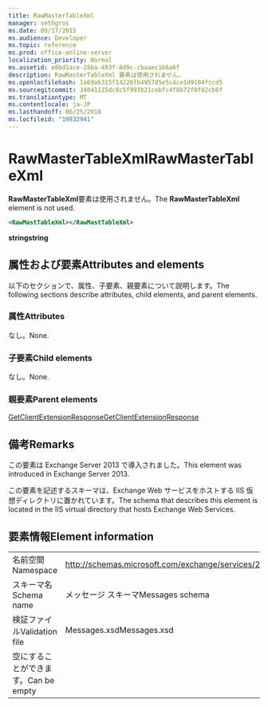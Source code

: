 ```yaml
---
title: RawMasterTableXml
manager: sethgros
ms.date: 09/17/2015
ms.audience: Developer
ms.topic: reference
ms.prod: office-online-server
localization_priority: Normal
ms.assetid: e8bd1ace-28ba-493f-8d9c-cbaaec166a6f
description: RawMasterTableXml 要素は使用されません。
ms.openlocfilehash: 1a69ab315f14226fb495785e5c4ce1d9104fccd5
ms.sourcegitcommit: 34041125dc8c5f993b21cebfc4f8b72f0fd2cb6f
ms.translationtype: MT
ms.contentlocale: ja-JP
ms.lasthandoff: 06/25/2018
ms.locfileid: "19832941"
---
```

# <a name="rawmastertablexml"></a><span data-ttu-id="45696-103">RawMasterTableXml</span><span class="sxs-lookup"><span data-stu-id="45696-103">RawMasterTableXml</span></span>

<span data-ttu-id="45696-104">**RawMasterTableXml**要素は使用されません。</span><span class="sxs-lookup"><span data-stu-id="45696-104">The **RawMasterTableXml** element is not used.</span></span> 
  
```XML
<RawMastTableXml></RawMastTableXml>
```

 <span data-ttu-id="45696-105">**string**</span><span class="sxs-lookup"><span data-stu-id="45696-105">**string**</span></span>
## <a name="attributes-and-elements"></a><span data-ttu-id="45696-106">属性および要素</span><span class="sxs-lookup"><span data-stu-id="45696-106">Attributes and elements</span></span>

<span data-ttu-id="45696-107">以下のセクションで、属性、子要素、親要素について説明します。</span><span class="sxs-lookup"><span data-stu-id="45696-107">The following sections describe attributes, child elements, and parent elements.</span></span>
  
### <a name="attributes"></a><span data-ttu-id="45696-108">属性</span><span class="sxs-lookup"><span data-stu-id="45696-108">Attributes</span></span>

<span data-ttu-id="45696-109">なし。</span><span class="sxs-lookup"><span data-stu-id="45696-109">None.</span></span>
  
### <a name="child-elements"></a><span data-ttu-id="45696-110">子要素</span><span class="sxs-lookup"><span data-stu-id="45696-110">Child elements</span></span>

<span data-ttu-id="45696-111">なし。</span><span class="sxs-lookup"><span data-stu-id="45696-111">None.</span></span>
  
### <a name="parent-elements"></a><span data-ttu-id="45696-112">親要素</span><span class="sxs-lookup"><span data-stu-id="45696-112">Parent elements</span></span>

[<span data-ttu-id="45696-113">GetClientExtensionResponse</span><span class="sxs-lookup"><span data-stu-id="45696-113">GetClientExtensionResponse</span></span>](getclientextensionresponse.md)
  
## <a name="remarks"></a><span data-ttu-id="45696-114">備考</span><span class="sxs-lookup"><span data-stu-id="45696-114">Remarks</span></span>

<span data-ttu-id="45696-115">この要素は Exchange Server 2013 で導入されました。</span><span class="sxs-lookup"><span data-stu-id="45696-115">This element was introduced in Exchange Server 2013.</span></span>
  
<span data-ttu-id="45696-116">この要素を記述するスキーマは、Exchange Web サービスをホストする IIS 仮想ディレクトリに置かれています。</span><span class="sxs-lookup"><span data-stu-id="45696-116">The schema that describes this element is located in the IIS virtual directory that hosts Exchange Web Services.</span></span>
  
## <a name="element-information"></a><span data-ttu-id="45696-117">要素情報</span><span class="sxs-lookup"><span data-stu-id="45696-117">Element information</span></span>

|||
|:-----|:-----|
|<span data-ttu-id="45696-118">名前空間</span><span class="sxs-lookup"><span data-stu-id="45696-118">Namespace</span></span>  <br/> |http://schemas.microsoft.com/exchange/services/2006/messages  <br/> |
|<span data-ttu-id="45696-119">スキーマ名</span><span class="sxs-lookup"><span data-stu-id="45696-119">Schema name</span></span>  <br/> |<span data-ttu-id="45696-120">メッセージ スキーマ</span><span class="sxs-lookup"><span data-stu-id="45696-120">Messages schema</span></span>  <br/> |
|<span data-ttu-id="45696-121">検証ファイル</span><span class="sxs-lookup"><span data-stu-id="45696-121">Validation file</span></span>  <br/> |<span data-ttu-id="45696-122">Messages.xsd</span><span class="sxs-lookup"><span data-stu-id="45696-122">Messages.xsd</span></span>  <br/> |
|<span data-ttu-id="45696-123">空にすることができます。</span><span class="sxs-lookup"><span data-stu-id="45696-123">Can be empty</span></span>  <br/> ||
   

